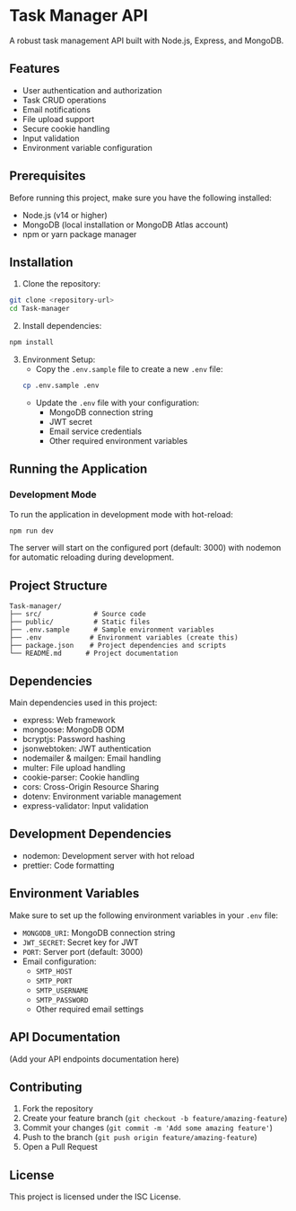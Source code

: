 
# Task Manager API

A robust task management API built with Node.js, Express, and MongoDB.

## Features

- User authentication and authorization
- Task CRUD operations
- Email notifications
- File upload support
- Secure cookie handling
- Input validation
- Environment variable configuration

## Prerequisites

Before running this project, make sure you have the following installed:

- Node.js (v14 or higher)
- MongoDB (local installation or MongoDB Atlas account)
- npm or yarn package manager

## Installation

1. Clone the repository:

```bash
git clone <repository-url>
cd Task-manager
```

2. Install dependencies:

```bash
npm install
```

3. Environment Setup:
   - Copy the `.env.sample` file to create a new `.env` file:
   ```bash
   cp .env.sample .env
   ```
   - Update the `.env` file with your configuration:
     - MongoDB connection string
     - JWT secret
     - Email service credentials
     - Other required environment variables

## Running the Application

### Development Mode

To run the application in development mode with hot-reload:

```bash
npm run dev
```

The server will start on the configured port (default: 3000) with nodemon for automatic reloading during development.

## Project Structure

```
Task-manager/
├── src/             # Source code
├── public/          # Static files
├── .env.sample      # Sample environment variables
├── .env            # Environment variables (create this)
├── package.json    # Project dependencies and scripts
└── README.md      # Project documentation
```

## Dependencies

Main dependencies used in this project:

- express: Web framework
- mongoose: MongoDB ODM
- bcryptjs: Password hashing
- jsonwebtoken: JWT authentication
- nodemailer & mailgen: Email handling
- multer: File upload handling
- cookie-parser: Cookie handling
- cors: Cross-Origin Resource Sharing
- dotenv: Environment variable management
- express-validator: Input validation

## Development Dependencies

- nodemon: Development server with hot reload
- prettier: Code formatting

## Environment Variables

Make sure to set up the following environment variables in your `.env` file:

- `MONGODB_URI`: MongoDB connection string
- `JWT_SECRET`: Secret key for JWT
- `PORT`: Server port (default: 3000)
- Email configuration:
  - `SMTP_HOST`
  - `SMTP_PORT`
  - `SMTP_USERNAME`
  - `SMTP_PASSWORD`
  - Other required email settings

## API Documentation

(Add your API endpoints documentation here)

## Contributing

1. Fork the repository
2. Create your feature branch (`git checkout -b feature/amazing-feature`)
3. Commit your changes (`git commit -m 'Add some amazing feature'`)
4. Push to the branch (`git push origin feature/amazing-feature`)
5. Open a Pull Request

## License

This project is licensed under the ISC License.